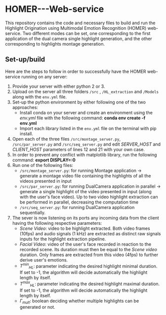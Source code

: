 # HOMER---Web-service

This repository contains the code and necessary files to build and run the Highlight Origination using Multimodal Emotion Recognition (HOMER) web-service. 
Two different modes can be set, one corresponding to the first application of the dual camera single highlight generation, and the other corresponding to highlights montage generation.

## Set-up/build

Here are the steps to follow in order to successfully have the HOMER web-service running on any server:
1. Provide your server with either python 2 or 3.
2. Upload on the server all three folders `/src` , `/HL_extraction` and `/Models` along with the `env.yml`  file.
3. Set-up the python environment by either following one of the two approaches:
	* Install conda on your server and create an environment using the *env.yml* file with the following command: **conda env create -f env.yml**
	* Import each library listed in the `env.yml` file on the terminal with pip install.
4. Open each of the three files `/src/montage_server.py`,  `/src/par_server.py` and  `/src/seq_server.py` and edit *SERVER_HOST* and *CLIENT_HOST* parameters of lines 12 and 21 with your own case.
5. In order to prevent any conflict with matplotlib library, run the following command: **export DISPLAY=:0**
6. Run one of the following files:
	* `/src/montage_server.py`: for running Montage application &rarr; generate a montage video file containing the highlights of all the videos presented in input
	* `/src/par_server.py`: for running DualCamera application in parallel &rarr; generate a single highlight of the video presented in input (along with the user's face video). Up to two video highlight extraction can be performed in parallel, decreasing the computation time
	* `/src/seq_server.py`: for running DualCamera application sequentially.
7. The sever is now listening on its ports any incoming data from the client having the following respective parameters: 
	* *Scene Video*: video to be highlight extracted. Both video frames (10fps) and audio signals (1 kHz) are extracted as distinct raw signals inputs for the highlight extraction pipeline.
	* *Facial Video*: video of the user's face recorded in reaction to the recorded scene. Its duration must then be equal to the *Scene video* duration. Only frames are extracted from this video (4fps) to further derive user's emotions.
	* *T<sup>min</sup><sub>HL</sub>*: parameter indicating the desired highlight minimal duration. If set to -1, the algorithm will decide automatically the highlight length by itself.
	* *T<sup>max</sup><sub>HL</sub>*: parameter indicating the desired highlight maximal duration. If set to -1, the algorithm will decide automatically the highlight length by itself.
	* *&Gamma;<sub>mult</sub>*: boolean deciding whether multiple highlights can be generated or not.
